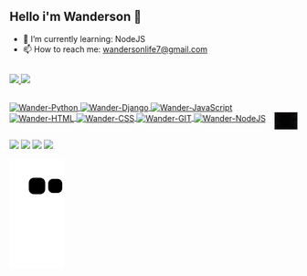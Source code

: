 ## Hello i'm Wanderson 👋


- 🐍 I’m currently learning: NodeJS
- 📫 How to reach me: wandersonlife7@gmail.com
  ##
<div>
  <a href="https://github.com/wandergale">
  <img height="165em" src="https://github-readme-stats.vercel.app/api?username=wandergale&show_icons=True&theme=github_dark&&include_all_commits=true&count_private=true">
  <img height="165em" src="https://github-readme-stats.vercel.app/api/top-langs/?username=wandergale&layout=compact&theme=github_dark">
</div>
  
  ##
  
<div>
    <img align="center" alt="Wander-Python" height="35" width="40" src="https://cdn.jsdelivr.net/gh/devicons/devicon/icons/python/python-original.svg" title="PYTHON">
    <img align="center" alt="Wander-Django" height="35" width="40" src="https://cdn.jsdelivr.net/gh/devicons/devicon/icons/django/django-plain.svg" title="DJANGO">
    <img align="center" alt="Wander-JavaScript" height="35" width="40" src="https://cdn.jsdelivr.net/gh/devicons/devicon/icons/javascript/javascript-original.svg" title="JAVASCRIPT">
    <img align="center" alt="Wander-HTML" height="30" width="40" src="https://cdn.jsdelivr.net/gh/devicons/devicon/icons/html5/html5-original.svg" title="HTML5">
    <img align="center" alt="Wander-CSS" height="30" width="40" src="https://cdn.jsdelivr.net/gh/devicons/devicon/icons/css3/css3-original.svg" title="CSS3">
    <img align="center" alt="Wander-GIT" height="30" width="40" src="https://cdn.jsdelivr.net/gh/devicons/devicon/icons/git/git-original.svg" title="GIT">
    <img align="center" alt="Wander-NodeJS" height="30" width="40" src="https://cdn.jsdelivr.net/gh/devicons/devicon/icons/nodejs/nodejs-original.svg" title="NODEJS">
    <img align="right" height="30" width="40" src="src/giphy.gif">
</div>
  
  
  ##
  
<div>
  <a href="https://www.instagram.com/wanderson.gale/" target="_blank"><img src="https://img.shields.io/badge/Instagram-E4405F?style=for-the-badge&logo=instagram&logoColor=white" target="_blank"></a>
  <a href="https://www.linkedin.com/in/wanderson-oliveira-077943210/" targe="_blank"><img src="https://img.shields.io/badge/LinkedIn-0077B5?style=for-the-badge&logo=linkedin&logoColor=white" target="_blank"></a>
  <a href="https://www.reddit.com/user/wandergale" target="_blank"><img src="https://img.shields.io/badge/Reddit-FF4500?style=for-the-badge&logo=reddit&logoColor=white" taget="_blank"></a>
  <a href="mailto:wandersonlife7@gmail.com" target="_blank"><img src="https://img.shields.io/badge/Gmail-D14836?style=for-the-badge&logo=gmail&logoColor=white" taget="_blank"></a>
  
  ![Snake animation](https://github.com/wandergale/wandergale/blob/output/github-contribution-grid-snake.svg)
</div>
